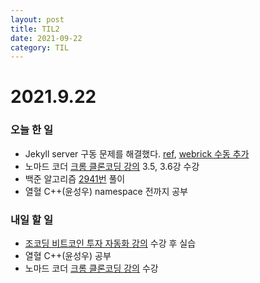 ```yaml
---
layout: post
title: TIL2
date: 2021-09-22
category: TIL
---
```

# 2021.9.22



### 오늘 한 일

* Jekyll server 구동 문제를 해결했다. [ref](https://theorydb.github.io/envops/2019/05/03/envops-blog-github-pages-jekyll/), [webrick 수동 추가](https://junho85.pe.kr/1850)
* 노마드 코더 [크롬 클론코딩 강의]([https://nomadcoders.co/javascript-for-beginners/lectures/2896) 3.5, 3.6강 수강
* 백준 알고리즘 [2941번](https://www.acmicpc.net/problem/2941) 풀이
* 열혈 C++(윤성우) namespace 전까지 공부



### 내일 할 일

* [조코딩 비트코인 투자 자동화 강의](https://www.youtube.com/watch?v=5vofEMqMyGk) 수강 후 실습
* 열혈 C++(윤성우) 공부
* 노마드 코더 [크롬 클론코딩 강의]([https://nomadcoders.co/javascript-for-beginners/lectures/2896) 수강

